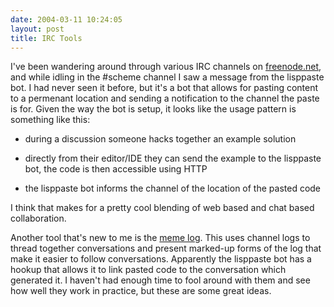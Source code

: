```yaml
---
date: 2004-03-11 10:24:05
layout: post
title: IRC Tools
---
```


I've been wandering around through various IRC channels on [freenode.net](http://www.freenode.net), and while idling in the #scheme channel I saw a message from the lisppaste bot. I had never seen it before, but it's a bot that allows for pasting content to a permenant location and sending a notification to the channel the paste is for. Given the way the bot is setup, it looks like the usage pattern is something like this:




  * during a discussion someone hacks together an example solution


  * directly from their editor/IDE they can send the example to the lisppaste bot, the code is then accessible using HTTP

  * the lisppaste bot informs the channel of the location of the pasted code



I think that makes for a pretty cool blending of web based and chat based collaboration.

Another tool that's new to me is the [meme log](http://meme.b9.com/start). This uses channel logs to thread together conversations and present marked-up forms of the log that make it easier to follow conversations. Apparently the lisppaste bot has a hookup that allows it to link pasted code to the conversation which generated it. I haven't had enough time to fool around with them and see how well they work in practice, but these are some great ideas.
